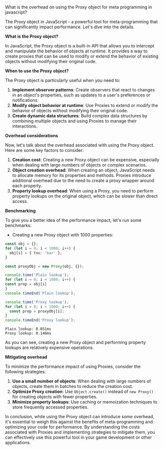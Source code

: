 What is the overhead on using the Proxy object for meta programming in javascript?

The Proxy object in JavaScript - a powerful tool for meta-programming that can significantly impact performance. Let's dive into the details.

**What is the Proxy object?**

In JavaScript, the Proxy object is a built-in API that allows you to intercept and manipulate the behavior of objects at runtime. It provides a way to create proxies that can be used to modify or extend the behavior of existing objects without modifying their original code.

**When to use the Proxy object?**

The Proxy object is particularly useful when you need to:

1. **Implement observer patterns**: Create observers that react to changes in an object's properties, such as updates to a user's preferences or notifications.
2. **Modify object behavior at runtime**: Use Proxies to extend or modify the behavior of objects without modifying their original code.
3. **Create dynamic data structures**: Build complex data structures by combining multiple objects and using Proxies to manage their interactions.

**Overhead considerations**

Now, let's talk about the overhead associated with using the Proxy object. Here are some key factors to consider:

1. **Creation cost**: Creating a new Proxy object can be expensive, especially when dealing with large numbers of objects or complex scenarios.
2. **Object creation overhead**: When creating an object, JavaScript needs to allocate memory for its properties and methods. Proxies introduce additional overhead due to the need to create a proxy wrapper around each property.
3. **Property lookup overhead**: When using a Proxy, you need to perform property lookups on the original object, which can be slower than direct access.

**Benchmarking**

To give you a better idea of the performance impact, let's run some benchmarks:

* Creating a new Proxy object with 1000 properties:
```javascript
const obj = {};
for (let i = 0; i < 1000; i++) {
  obj[i] = { foo: 'bar' };
}

const proxyObj = new Proxy(obj, {});

console.time('Plain lookup');
for (let i = 0; i < 1000; i++) {
const prop = obj[i]
}
console.timeEnd('Plain lookup');

console.time('Proxy lookup');
for (let i = 0; i < 1000; i++) {
  const prop = proxyObj[i];
}
console.timeEnd('Proxy lookup');
```
```output
Plain lookup: 0.051ms
Proxy lookup: 0.148ms
```




As you can see, creating a new Proxy object and performing property lookups are relatively expensive operations.

**Mitigating overhead**

To minimize the performance impact of using Proxies, consider the following strategies:

1. **Use a small number of objects**: When dealing with large numbers of objects, create them in batches to reduce the creation cost.
2. **Optimize Proxy creation**: Use `Object.create()` instead of `new Proxy()` for creating objects with fewer properties.
3. **Minimize property lookups**: Use caching or memoization techniques to store frequently accessed properties.

In conclusion, while using the Proxy object can introduce some overhead, it's essential to weigh this against the benefits of meta-programming and optimizing your code for performance. By understanding the costs associated with Proxies and implementing strategies to mitigate them, you can effectively use this powerful tool in your game development or other applications.
